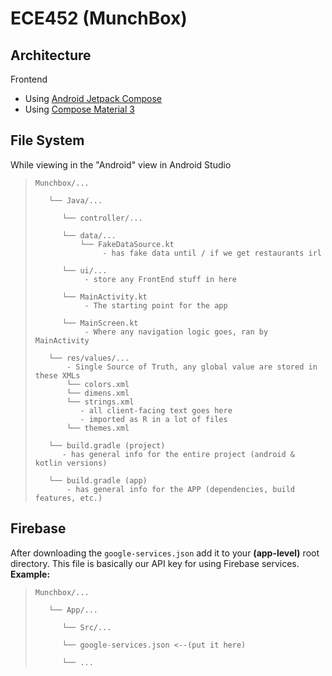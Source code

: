 # ECE452 (MunchBox)

## Architecture

Frontend
- Using [Android Jetpack Compose](https://developer.android.com/jetpack/compose?gclid=CjwKCAjwv8qkBhAnEiwAkY-ahgFeNJuKAGs3iRiekokk1UBmIqxxX9nO7lrz8RWzOK99RhlRu0TBuRoCrksQAvD_BwE&gclsrc=aw.ds)
- Using [Compose Material 3](https://developer.android.com/jetpack/androidx/releases/compose-material3)



## File System
While viewing in the "Android" view in Android Studio 
>     Munchbox/...
> 
>        └── Java/...
> 
>           └── controller/...
>
>           └── data/...
>               └── FakeDataSource.kt
>                    - has fake data until / if we get restaurants irl
>
>           └── ui/...
>                - store any FrontEnd stuff in here
>
>           └── MainActivity.kt
>                - The starting point for the app
>
>           └── MainScreen.kt
>                - Where any navigation logic goes, ran by MainActivity
>
>        └── res/values/...
>            - Single Source of Truth, any global value are stored in these XMLs
>            └── colors.xml
>            └── dimens.xml
>            └── strings.xml
>               - all client-facing text goes here 
>               - imported as R in a lot of files
>            └── themes.xml
>
>        └── build.gradle (project)
>           - has general info for the entire project (android & kotlin versions)
>
>        └── build.gradle (app)
>            - has general info for the APP (dependencies, build features, etc.)
>




## Firebase

After downloading the `google-services.json` add it to your **(app-level)** root directory. This file is basically our API key for using Firebase services.  
**Example:**  
>     Munchbox/...
> 
>        └── App/...
> 
>           └── Src/...
> 
>           └── google-services.json <--(put it here)
>
>           └── ...


